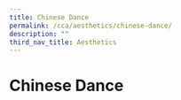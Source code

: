 ```yaml
---
title: Chinese Dance
permalink: /cca/aesthetics/chinese-dance/
description: ""
third_nav_title: Aesthetics
---
```

# **Chinese Dance**

